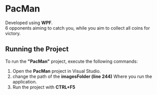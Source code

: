 # PacMan

Developed using **WPF**.\
6 opponents aiming to catch you, while you aim to collect all coins for victory.

## Running the Project
To run the **"PacMan"** project, execute the following commands:

1. Open the **PacMan** project in Visual Studio.
2. change the path of the **imagesFolder (line 244)** Where you run the application.
3. Run the project with **CTRL+F5**
